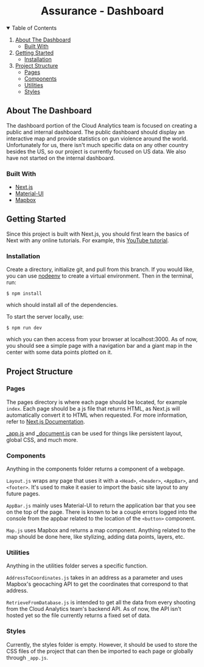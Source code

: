 <br />
<h1 align="center">Assurance - Dashboard</h1>

<!-- TABLE OF CONTENTS -->
<details open="open">
  <summary>Table of Contents</summary>
  <ol>
    <li>
      <a href="#about-the-dashboard">About The Dashboard</a>
      <ul>
        <li><a href="#built-with">Built With</a></li>
      </ul>
    </li>
    <li>
      <a href="#getting-started">Getting Started</a>
      <ul>
        <li><a href="#installation">Installation</a></li>
      </ul>
    </li>
    <li>
      <a href="#project-structure">Project Structure</a>
      <ul>
        <li><a href="#pages">Pages</a></li>
        <li><a href="#components">Components</a></li>
        <li><a href="#utilities">Utilities</a></li>
        <li><a href="#styles">Styles</a></li>
      </ul>
    </li>
  </ol>
</details>



## About The Dashboard

The dashboard portion of the Cloud Analytics team is focused on creating a public and internal dashboard. The public dashboard should display an interactive map and provide statistics on gun violence around the world. Unfortunately for us, there isn't much specific data on any other country besides the US, so our project is currently focused on US data. We also have not started on the internal dashboard.

### Built With

* [Next.js](https://nextjs.org)
* [Material-UI](https://material-ui.com)
* [Mapbox](https://docs.mapbox.com)



<!-- GETTING STARTED -->
## Getting Started

Since this project is built with Next.js, you should first learn the basics of Next with any online tutorials. For example, this [YouTube tutorial](https://www.youtube.com/watch?v=mTz0GXj8NN0).

### Installation

Create a directory, initialize git, and pull from this branch. If you would like, you can use [nodeenv](https://pypi.org/project/nodeenv/) to create a virtual environment. Then in the terminal, run:
    
    $ npm install

which should install all of the dependencies.
    
To start the server locally, use:
    
    $ npm run dev
    
which you can then access from your browser at localhost:3000. As of now, you should see a simple page with a navigation bar and a giant map in the center with some data points plotted on it.



## Project Structure

### Pages

The pages directory is where each page should be located, for example `index`. Each page should be a js file that returns HTML, as Next.js will automatically convert it to HTML when requested. For more information, refer to [Next.js Documentation](https://nextjs.org/docs/basic-features/pages).

[_app.js](https://nextjs.org/docs/advanced-features/custom-app) and [_document.js](https://nextjs.org/docs/advanced-features/custom-document) can be used for things like persistent layout, global CSS, and much more.

### Components

Anything in the components folder returns a component of a webpage.

`Layout.js` wraps any page that uses it with a `<Head>`, `<header>`, `<AppBar>`, and `<footer>`. It's used to make it easier to import the basic site layout to any future pages.

`AppBar.js` mainly uses Material-UI to return the application bar that you see on the top of the page. There is known to be a couple errors logged into the console from the appbar related to the location of the `<button>` component.

`Map.js` uses Mapbox and returns a map component. Anything related to the map should be done here, like stylizing, adding data points, layers, etc.

### Utilities

Anything in the utilities folder serves a specific function.

`AddressToCoordinates.js` takes in an address as a parameter and uses Mapbox's geocaching API to get the coordinates that correspond to that address.

`RetrieveFromDatabase.js` is intended to get all the data from every shooting from the Cloud Analytics team's backend API. As of now, the API isn't hosted yet so the file currently returns a fixed set of data.

### Styles

Currently, the styles folder is empty. However, it should be used to store the CSS files of the project that can then be imported to each page or globally through `_app.js`.

